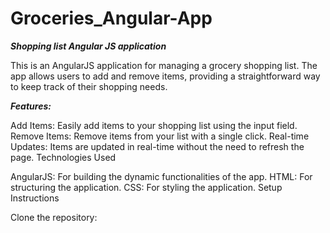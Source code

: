 # Groceries_Angular-App
***Shopping list Angular JS application***


This is an AngularJS application for managing a grocery shopping list. The app allows users to add and remove items, providing a straightforward way to keep track of their shopping needs.

***Features:***

Add Items: Easily add items to your shopping list using the input field.
Remove Items: Remove items from your list with a single click.
Real-time Updates: Items are updated in real-time without the need to refresh the page.
Technologies Used

AngularJS: For building the dynamic functionalities of the app.
HTML: For structuring the application.
CSS: For styling the application.
Setup Instructions

Clone the repository:
